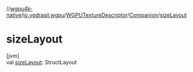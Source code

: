 //[wgpu4k-native](../../../../index.md)/[io.ygdrasil.wgpu](../../index.md)/[WGPUTextureDescriptor](../index.md)/[Companion](index.md)/[sizeLayout](size-layout.md)

# sizeLayout

[jvm]\
val [sizeLayout](size-layout.md): StructLayout